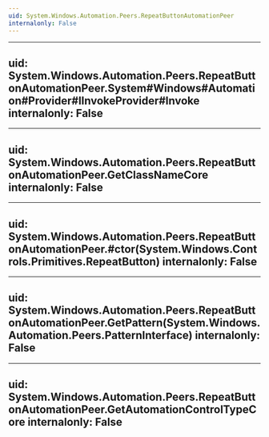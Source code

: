 ```yaml
---
uid: System.Windows.Automation.Peers.RepeatButtonAutomationPeer
internalonly: False
---
```


---
uid: System.Windows.Automation.Peers.RepeatButtonAutomationPeer.System#Windows#Automation#Provider#IInvokeProvider#Invoke
internalonly: False
---

---
uid: System.Windows.Automation.Peers.RepeatButtonAutomationPeer.GetClassNameCore
internalonly: False
---

---
uid: System.Windows.Automation.Peers.RepeatButtonAutomationPeer.#ctor(System.Windows.Controls.Primitives.RepeatButton)
internalonly: False
---

---
uid: System.Windows.Automation.Peers.RepeatButtonAutomationPeer.GetPattern(System.Windows.Automation.Peers.PatternInterface)
internalonly: False
---

---
uid: System.Windows.Automation.Peers.RepeatButtonAutomationPeer.GetAutomationControlTypeCore
internalonly: False
---
